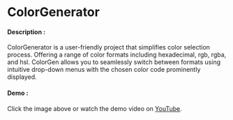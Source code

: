 
# ColorGenerator
#### Description : 
ColorGenerator is a user-friendly project that simplifies color selection process. Offering a range of color formats including hexadecimal, rgb, rgba, and hsl. ColorGen allows you to seamlessly switch between formats using intuitive drop-down menus with the chosen color code prominently displayed.
#### Demo : 
Click the image above or watch the demo video on [YouTube](https://youtu.be/cnzmiq3e0ws).

